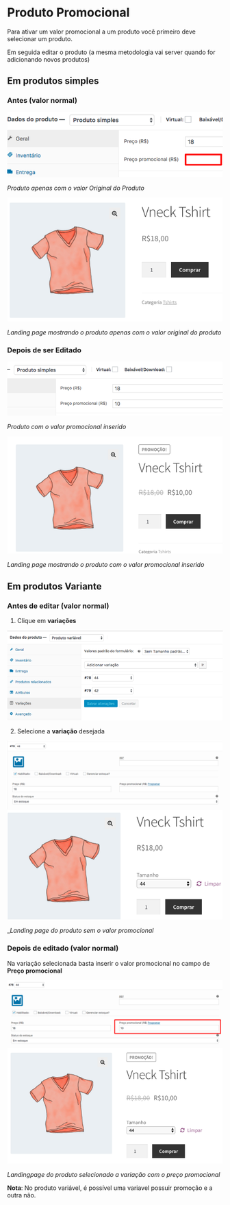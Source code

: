 # Produto Promocional

Para ativar um valor promocional a um produto você primeiro deve selecionar um produto.

Em seguida editar o produto (a mesma metodologia vai server quando for adicionando novos produtos)

## Em produtos simples

### Antes (valor normal)
<img src="../../../assets/woocommerce-produto-simple1.png">

_Produto apenas com o valor Original do Produto_

<img src="../../../assets/woocommerce-produto-simples-landing.png">

_Landing page mostrando o produto apenas com o valor original do produto_

### Depois de ser Editado

<img src="../../../assets/woocommerce-produto-simple-promocional.png">

_Produto com o valor promocional inserido_

<img src="../../../assets/woocommerce-produto-simples-landing-promocional.png">

_Landing page mostrando o produto com o valor promocional inserido_

## Em produtos Variante

### Antes de editar (valor normal)

1. Clique em **variações**

<img src="../../../assets/woocommerce-produto-variavel1.png">

2. Selecione a **variação** desejada

<img src="../../../assets/woocommerce-produto-variation2.png">


<img src="../../../assets/woocommerce-produto-variante-normal.png">

__Landing page do produto sem o valor promocional_

### Depois de editado (valor normal)

Na variação selecionada basta inserir o valor promocional no campo de **Preço promocional**

<img src="../../../assets/woocommerce-variante-promocional.png">


<img src="../../../assets/woocommerce-produto-variante-promocional-landing.png">

_Landingpage do produto selecionado a variação com o preço promocional_

**Nota**: No produto variável, é possível uma variavel possuir promoção e a outra não.
